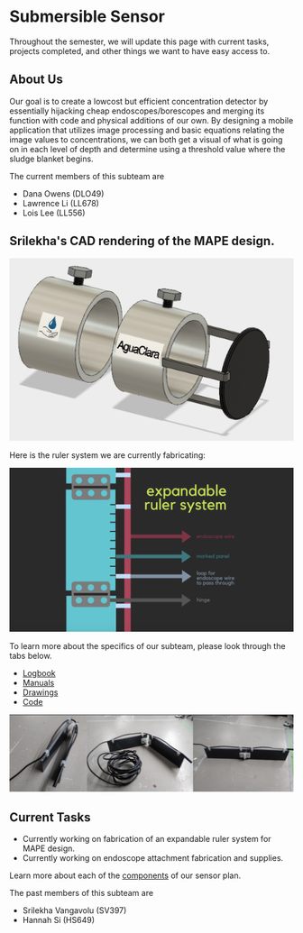 # Submersible Sensor

Throughout the semester, we will update this page with current tasks, projects completed,
and other things we want to have easy access to.

## About Us

Our goal is to create a lowcost but efficient concentration detector by essentially hijacking 
cheap endoscopes/borescopes and merging its function with code and physical additions of our own.
By designing a mobile application that utilizes image processing and basic equations relating 
the image values to concentrations, we can both get a visual of what is going on in each level of depth
and determine using a threshold value where the sludge blanket begins.

The current members of this subteam are
* Dana Owens (DLO49)
* Lawrence Li (LL678)
* Lois Lee (LL556) 


## Srilekha's CAD rendering of the MAPE design.
![](./drawings/MAPE_extension.png)

Here is the ruler system we are currently fabricating:


![](./images/rulersystem.png)


To learn more about the specifics of our subteam, please look through the tabs below.

* [Logbook](./logs/logs.md)
* [Manuals](./manuals/manuals.md)
* [Drawings](./drawings/drawings.md)
* [Code](./code/code.md)


![](./images/ruler_example.png)

## Current Tasks

  - Currently working on fabrication of an expandable ruler system for MAPE design.
  - Currently working on endoscope attachment fabrication and supplies.
  

Learn more about each of the [components](./components/components.md) of our sensor plan.



The past members of this subteam are 

* Srilekha Vangavolu (SV397)
* Hannah Si (HS649)



